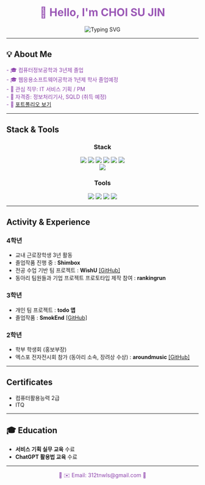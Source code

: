 <div align="center">

<h1 style="color: #9B59B6;">👋 Hello, I'm CHOI SU JIN </h1>
<!-- <h3 style="color: #8E44AD;">✨ Aspiring IT Planner | Passionate about User-Centered Design ✨</h3> -->

<p align="center">
  <img src="https://readme-typing-svg.demolab.com/?lines=Welcome+to+my+GitHub!&center=true&width=380&height=45&font=Quicksand&size=24&color=9B59B6" alt="Typing SVG" />
</p>

</div>

---

## 💡 About Me

<p style="color: #8E44AD;">
- 🎓 컴퓨터정보공학과 3년제 졸업 <br>
- 🎓 웹응용소프트웨어공학과 1년제 학사 졸업예정<br>
- 💼 관심 직무: IT 서비스 기획 / PM <br>
- 📄 자격증: 정보처리기사, SQLD (취득 예정)<br>
- 📝 <a href="https://www.notion.so/Home-2222fe845ed780daadfcdb372ec8cd43" target="_blank">포트폴리오 보기</a><br>

</p>

---

## Stack & Tools

<div align="center">

### Stack  
<img src="https://img.shields.io/badge/React-61DAFB?style=for-the-badge&logo=react&logoColor=black"/>
<img src="https://img.shields.io/badge/Flutter-02569B?style=for-the-badge&logo=flutter&logoColor=white"/>
<img src="https://img.shields.io/badge/React_Native-61DAFB?style=for-the-badge&logo=react&logoColor=black"/>
<img src="https://img.shields.io/badge/JavaScript-F7DF1E?style=for-the-badge&logo=javascript&logoColor=black"/>
<img src="https://img.shields.io/badge/HTML5-E34F26?style=for-the-badge&logo=html5&logoColor=white"/>
<img src="https://img.shields.io/badge/CSS3-1572B6?style=for-the-badge&logo=css3&logoColor=white"/>
<br/>
<img src="https://img.shields.io/badge/Python-3776AB?style=for-the-badge&logo=python&logoColor=white"/>

<br/>

### Tools  
<img src="https://img.shields.io/badge/GitHub-181717?style=for-the-badge&logo=github&logoColor=white"/>
<img src="https://img.shields.io/badge/Notion-000000?style=for-the-badge&logo=notion&logoColor=white"/>
<img src="https://img.shields.io/badge/Figma-F24E1E?style=for-the-badge&logo=figma&logoColor=white"/>
<img src="https://img.shields.io/badge/VSCode-007ACC?style=for-the-badge&logo=visualstudiocode&logoColor=white"/>

</div>

---

## Activity & Experience

### 4학년
- 교내 근로장학생 3년 활동
- 졸업작품 진행 중 : **Shimbox**
- 전공 수업 기반 팀 프로젝트 : **WishU** [[GitHub]](https://github.com/ChoiSuJin03/wishu_frontend.git)
- 동아리 팀원들과 기업 프로젝트 프로토타입 제작 참여 : **rankingrun** 

### 3학년
- 개인 팀 프로젝트 : **todo 앱**
- 졸업작품 : **SmokEnd** [[GitHub]](https://github.com/ChoiSuJin03/SmokEnd.git)

### 2학년
- 학부 학생회 (홍보부장)
- 엑스포 전자전시회 참가 (동아리 소속, 장려상 수상) : **aroundmusic** [[GitHub]](https://github.com/ChoiSuJin03/one_aroundmusic_front.git)

---

## Certificates

- 컴퓨터활용능력 2급
- ITQ

---

## 🎓 Education

- **서비스 기획 실무 교육** 수료  
- **ChatGPT 활용법 교육** 수료

---

<p align="center" style="color: #8E44AD;">💜 ✉️ Email: 312tnwls@gmail.com 💜</p>
